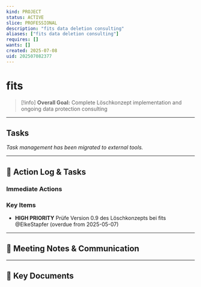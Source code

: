 ```yaml
---
kind: PROJECT
status: ACTIVE
slice: PROFESSIONAL
description: "fits data deletion consulting"
aliases: ["fits data deletion consulting"]
requires: []
wants: []
created: 2025-07-08
uid: 202507082377
---
```


# fits

> [!info]
> **Overall Goal:** Complete Löschkonzept implementation and ongoing data protection consulting

---

## Tasks

*Task management has been migrated to external tools.*

---

## 📝 Action Log & Tasks

### Immediate Actions
### Key Items
- **HIGH PRIORITY** Prüfe Version 0.9 des Löschkonzepts bei fits @ElkeStapfer (overdue from 2025-05-07)

---

## 💬 Meeting Notes & Communication

---

## 📎 Key Documents
